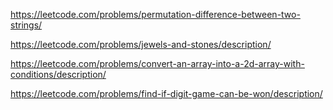 https://leetcode.com/problems/permutation-difference-between-two-strings/

https://leetcode.com/problems/jewels-and-stones/description/

https://leetcode.com/problems/convert-an-array-into-a-2d-array-with-conditions/description/

https://leetcode.com/problems/find-if-digit-game-can-be-won/description/
